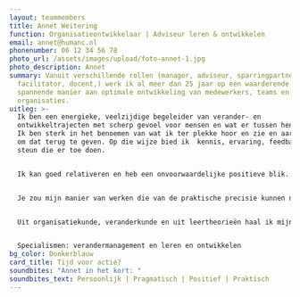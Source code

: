 ```yaml
---
layout: teammembers
title: Annet Weitering
function: Organisatieontwikkelaar | Adviseur leren & ontwikkelen
email: annet@humanc.nl
phonenumber: 06 12 34 56 78
photo_url: /assets/images/upload/foto-annet-1.jpg
photo_description: Annet
summary: Vanuit verschillende rollen (manager, adviseur, sparringpartner,
  facilitator, docent,) werk ik al meer dan 25 jaar op een waarderende én
  spannende manier aan optimale ontwikkeling van medewerkers, teams en
  organisaties. ​
uitleg: >-
  Ik ben een energieke, veelzijdige begeleider van verander- en
  ontwikkeltrajecten met scherp gevoel voor mensen en wat er tussen hen gebeurt.
  Ik ben sterk in het benoemen van wat ik ter plekke hoor en zie en aarzel niet
  om dat terug te geven. Op die wijze bied ik  kennis, ervaring, feedback en
  steun die er toe doen.  ​


  Ik kan goed relativeren en heb een onvoorwaardelijke positieve blik. ​


  Je zou mijn manier van werken die van de praktische precisie kunnen noemen. Ik kan goed kijken naar mensen, maar kan ook zaken concreet en hanteerbaar te maken en sturen op resultaat. ​


  Uit organisatiekunde, veranderkunde en uit leertheorieën haal ik mijn kennis en inspiratie. Ik vind het een uitdaging om samen te kijken hoe . er met beperkte middelen een maximaal effect kan worden bereikt. Altijd dicht op de huid en middenin de praktijk van de mensen. ​


  Specialismen: verandermanagement en leren en ontwikkelen
bg_color: Donkerblauw
card_title: Tijd voor actie?
soundbites: "Annet in het kort: "
soundbites_text: Persoonlijk | Pragmatisch | Positief | Praktisch
---
```

